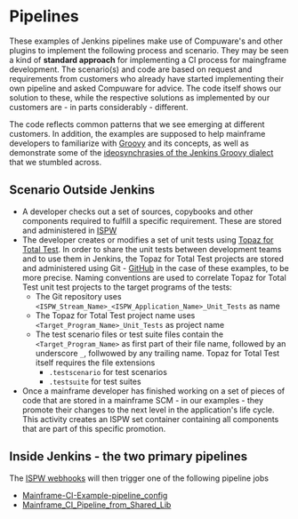 # Pipelines
These examples of Jenkins pipelines make use of Compuware's and other plugins to implement the following process and scenario. They may be seen a kind of **standard approach** for implementing a CI process for maingframe development. The scenario(s) and code are based on request and requirements from customers who already have started implementing their own pipeline and asked Compuware for advice. The code itself shows our solution to these, while the respective solutions as implemented by our customers are - in parts considerably - different.

The code reflects common patterns that we see emerging at different customers. In addition, the examples are supposed to help mainframe developers to familiarize with [Groovy](http://groovy-lang.org/documentation.html) and its concepts, as well as demonstrate some of the [ideosynchrasies of the Jenkins Groovy dialect](./Jenkins_Groovy_Ideosynchrasies.html) that we stumbled across.

## Scenario Outside Jenkins
- A developer checks out a set of sources, copybooks and other components required to fulfill a specific requirement. These are stored and administered in [ISPW](https://compuware.com/ispw-source-code-management/)
- The developer creates or modifies a set of unit tests using [Topaz for Total Test](https://compuware.com/topaz-for-total-test-automation/). In order to share the unit tests between development teams and to use them in Jenkins, the Topaz for Total Test projects are stored and administered using Git - [GitHub](https://github.com/) in the case of these examples, to be more precise.
Naming conventions are used to correlate Topaz for Total Test unit test projects to the target programs of the tests:
    - The Git repository uses `<ISPW_Stream_Name>_<ISPW_Application_Name>_Unit_Tests` as name
    - The Topaz for Total Test project name uses `<Target_Program_Name>_Unit_Tests` as project name 
    - The test scenario files or test suite files contain the `<Target_Program_Name>` as first part of their file name, followed by an underscore `_`, follwowed by any trailing name. Topaz for Total Test itself requires the file extensions
        - `.testscenario` for test scenarios
        - `.testsuite` for test suites
- Once a mainframe developer has finished working on a set of pieces of code that are stored in a mainframe SCM -  in our examples - they promote their changes to the next level in the application's life cycle. This activity creates an ISPW set container containing all components that are part of this specific promotion.

## Inside Jenkins - the two primary pipelines
The [ISPW webhooks](../tool_configuration/webhhok_setup.html) will then trigger one of the following pipeline jobs
- [Mainframe-CI-Example-pipeline_config](./Mainframe-CI-Example-pipeline.html)
- [Mainframe_CI_Pipeline_from_Shared_Lib](./pipelines/Mainframe_CI_Pipeline_from_Shared_Lib.html)
